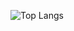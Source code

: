 ![Top Langs](https://github-readme-stats.vercel.app/api/top-langs/?username=mii443&exclude_repo=MDIO,tangprimer-riscv,qemu,prometheus-android-exporter,obsidian-typst,sindan-client,did-web-on-gh-pages,llama.cpp,gpsl,FINAL,libdatachannel,rbot,Weil-Pairing,SimpleDatachannel&layout=donut&theme=one_dark_pro)
